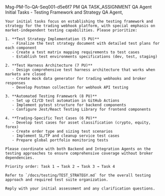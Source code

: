 <message>
  <id>Msg-PM-To-QA-Seq001-d5e6f7</id>
  <sender>PM</sender>
  <recipient>QA</recipient>
  <type>TASK_ASSIGNMENT</type>
  <subject>QA Agent Initial Tasks - Testing Framework and Strategy</subject>
  <content>
    QA Agent,
    
    Your initial tasks focus on establishing the testing framework and strategy for the trading webhook platform, with special emphasis on market-independent testing capabilities. Please prioritize:
    
    1. **Test Strategy Implementation (5 PU)**
       - Finalize the test strategy document with detailed test plans for each component
       - Create a test matrix mapping requirements to test cases
       - Establish test environments specifications (dev, test, staging)
    
    2. **Test Harness Architecture (7 PU)**
       - Design comprehensive test harness architecture that works when markets are closed
       - Create mock data generator for trading webhooks and broker responses
       - Develop Postman collection for webhook API testing
    
    3. **Automated Testing Framework (8 PU)**
       - Set up CI/CD test automation in GitHub Actions
       - Implement pytest structure for backend components
       - Configure Jest/React Testing Library for frontend components
    
    4. **Trading-Specific Test Cases (6 PU)**
       - Develop test cases for asset classification (crypto, equity, forex)
       - Create order type and sizing test scenarios
       - Implement SL/TP and cleanup service test cases
       - Prepare global portfolio monitoring tests
    
    Please coordinate with both Backend and Integration Agents on the testing approaches to ensure comprehensive coverage without broker dependencies.
    
    Priority order: Task 1 → Task 2 → Task 3 → Task 4
    
    Refer to `/docs/testing/TEST_STRATEGY.md` for the overall testing approach and required test suite organization.
    
    Reply with your initial assessment and any clarification questions.
  </content>
</message> 